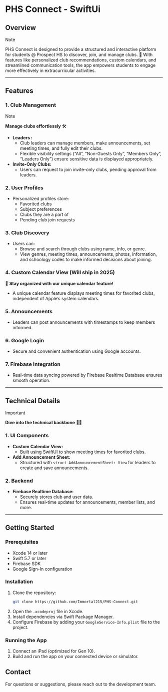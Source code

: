 # PHS Connect - SwiftUi

## Overview

> [!NOTE]
> PHS Connect is designed to provide a structured and interactive platform for students @ Prospect HS to discover, join, and manage clubs. 🎉 With features like personalized club recommendations, custom calendars, and streamlined communication tools, the app empowers students to engage more effectively in extracurricular activities.

---

## Features

### 1. **Club Management**

> [!NOTE]
>  **Manage clubs effortlessly** 🛠️

- **Leaders :**
  - Club leaders can manage members, make announcements, set meeting times, and fully edit their clubs.
  - Flexible visibility settings (“All”, “Non-Guests Only”, “Members Only”, “Leaders Only”) ensure sensitive data is displayed appropriately.
- **Invite-Only Clubs:**
  - Users can request to join invite-only clubs, pending approval from leaders.

### 2. **User Profiles**

- Personalized profiles store:
  - Favorited clubs
  - Subject preferences
  - Clubs they are a part of
  - Pending club join requests

### 3. **Club Discovery**

- Users can:
  - Browse and search through clubs using name, info, or genre. 
  - View genres, meeting times, announcements, photos, information, and schoology codes to make informed decisions about joining.

### 4. **Custom Calendar View** (Will ship in 2025)

 📅 **Stay organized with our unique calendar feature!**

- A unique calendar feature displays meeting times for favorited clubs, independent of Apple’s system calendars.

### 5. **Announcements**

- Leaders can post announcements with timestamps to keep members informed.

### 6. **Google Login**

- Secure and convenient authentication using Google accounts.

### 7. **Firebase Integration**

- Real-time data syncing powered by Firebase Realtime Database ensures smooth operation.

---

## Technical Details

> [!IMPORTANT]
>  **Dive into the technical backbone** 🧑‍💻

### 1. **UI Components**

- **Custom Calendar View:**
  - Built using SwiftUI to show meeting times for favorited clubs.
- **Add Announcement Sheet:**
  - Structured with `struct AddAnnouncementSheet: View` for leaders to create and save announcements.

### 2. **Backend**

- **Firebase Realtime Database:**
  - Securely stores club and user data.
  - Ensures real-time updates for announcements, member lists, and more.

---

## Getting Started

### Prerequisites

- Xcode 14 or later
- Swift 5.7 or later
- Firebase SDK
- Google Sign-In configuration

### Installation

1. Clone the repository:
   ```bash
   git clone https://github.com/Immortal215/PHS-Connect.git
   ```
2. Open the `.xcodeproj` file in Xcode.
3. Install dependencies via Swift Package Manager.
4. Configure Firebase by adding your `GoogleService-Info.plist` file to the project.

### Running the App

1. Connect an iPad (optimized for Gen 10).
2. Build and run the app on your connected device or simulator.

## Contact

For questions or suggestions, please reach out to the development team.

